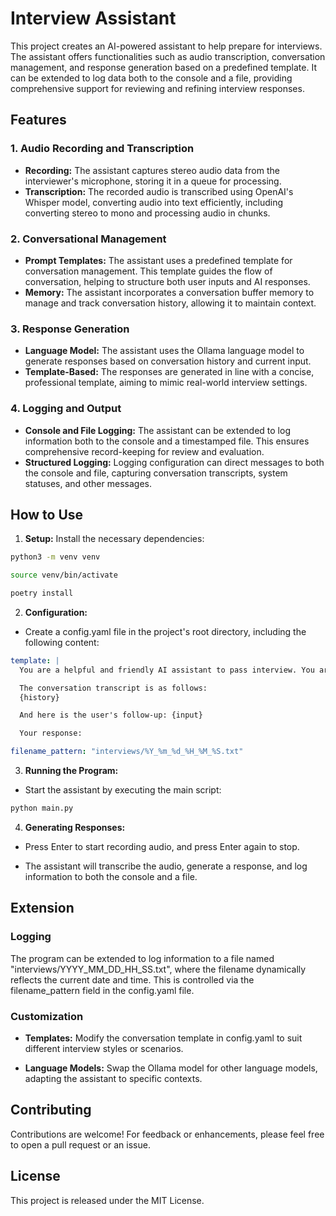 # Interview Assistant

This project creates an AI-powered assistant to help prepare for interviews. The assistant offers functionalities such as audio transcription, conversation management, and response generation based on a predefined template. It can be extended to log data both to the console and a file, providing comprehensive support for reviewing and refining interview responses.

## Features

### 1. Audio Recording and Transcription

- **Recording:** The assistant captures stereo audio data from the interviewer's microphone, storing it in a queue for processing.
- **Transcription:** The recorded audio is transcribed using OpenAI's Whisper model, converting audio into text efficiently, including converting stereo to mono and processing audio in chunks.

### 2. Conversational Management

- **Prompt Templates:** The assistant uses a predefined template for conversation management. This template guides the flow of conversation, helping to structure both user inputs and AI responses.
- **Memory:** The assistant incorporates a conversation buffer memory to manage and track conversation history, allowing it to maintain context.

### 3. Response Generation

- **Language Model:** The assistant uses the Ollama language model to generate responses based on conversation history and current input.
- **Template-Based:** The responses are generated in line with a concise, professional template, aiming to mimic real-world interview settings.

### 4. Logging and Output

- **Console and File Logging:** The assistant can be extended to log information both to the console and a timestamped file. This ensures comprehensive record-keeping for review and evaluation.
- **Structured Logging:** Logging configuration can direct messages to both the console and file, capturing conversation transcripts, system statuses, and other messages.

## How to Use

1. **Setup:** Install the necessary dependencies:

```bash
python3 -m venv venv

source venv/bin/activate

poetry install
```

2. **Configuration:**

- Create a config.yaml file in the project's root directory, including the following content:

```yaml
template: |
  You are a helpful and friendly AI assistant to pass interview. You are polite, respectful, and aim to provide concise responses of less than 30 words.

  The conversation transcript is as follows:
  {history}

  And here is the user's follow-up: {input}

  Your response:

filename_pattern: "interviews/%Y_%m_%d_%H_%M_%S.txt"
```

3. **Running the Program:**

- Start the assistant by executing the main script:

```bash
python main.py
```

4. **Generating Responses:**

- Press Enter to start recording audio, and press Enter again to stop.

- The assistant will transcribe the audio, generate a response, and log information to both the console and a file.

## Extension

### Logging

The program can be extended to log information to a file named "interviews/YYYY_MM_DD_HH_SS.txt", where the filename dynamically reflects the current date and time. This is controlled via the filename_pattern field in the config.yaml file.

### Customization

- **Templates:** Modify the conversation template in config.yaml to suit different interview styles or scenarios.

- **Language Models:** Swap the Ollama model for other language models, adapting the assistant to specific contexts.

## Contributing

Contributions are welcome! For feedback or enhancements, please feel free to open a pull request or an issue.

## License

This project is released under the MIT License.
